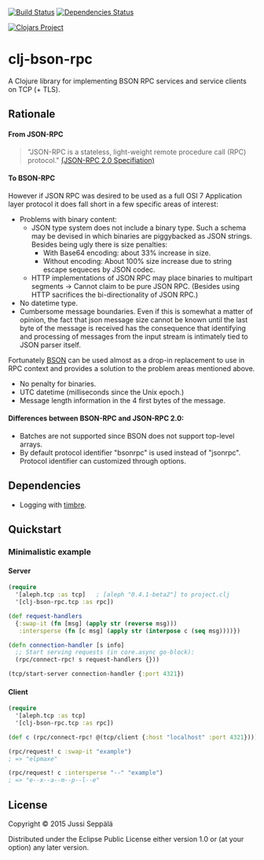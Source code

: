 [![Build Status](https://travis-ci.org/seprich/clj-bson-rpc.svg?branch=master)](https://travis-ci.org/seprich/clj-bson-rpc)
[![Dependencies Status](https://jarkeeper.com/seprich/clj-bson-rpc/status.svg)](https://jarkeeper.com/seprich/clj-bson-rpc)

[![Clojars Project](http://clojars.org/clj-bson-rpc/latest-version.svg)](http://clojars.org/clj-bson-rpc)

# clj-bson-rpc

A Clojure library for implementing BSON RPC services and service clients
on TCP (+ TLS).

## Rationale

#### From JSON-RPC

> "JSON-RPC is a stateless, light-weight remote procedure call (RPC) protocol."
[(JSON-RPC 2.0 Specifiation)][1]

#### To BSON-RPC

However if JSON RPC was desired to be used as a full OSI 7 Application layer
protocol it does fall short in a few specific areas of interest:

* Problems with binary content:
  * JSON type system does not include a binary type. Such a schema may be
    devised in which binaries are piggybacked as JSON strings.
    Besides being ugly there is size penalties:
    * With Base64 encoding: about 33% increase in size.
    * Without encoding: About 100% size increase due to string escape sequeces
      by JSON codec.
  * HTTP implementations of JSON RPC may place binaries to multipart
    segments -> Cannot claim to be pure JSON RPC. (Besides using HTTP
      sacrifices the bi-directionality of JSON RPC.)
* No datetime type.
* Cumbersome message boundaries. Even if this is somewhat a matter of opinion,
  the fact that json message size cannot be known until the last byte of the
  message is received has the consequence that identifying and processing of
  messages from the input stream is intimately tied to JSON parser itself.

Fortunately [BSON][2] can be used almost as a drop-in replacement to use in RPC
context and provides a solution to the problem areas mentioned above.
* No penalty for binaries.
* UTC datetime (milliseconds since the Unix epoch.)
* Message length information in the 4 first bytes of the message.

#### Differences between BSON-RPC and JSON-RPC 2.0:
* Batches are not supported since BSON does not support top-level arrays.
* By default protocol identifier "bsonrpc" is used instead of "jsonrpc".
  Protocol identifier can customized through options.

## Dependencies

* Logging with [timbre][3].

## Quickstart

### Minimalistic example
#### Server
```clojure
(require
  '[aleph.tcp :as tcp]   ; [aleph "0.4.1-beta2"] to project.clj
  '[clj-bson-rpc.tcp :as rpc])

(def request-handlers
  {:swap-it (fn [msg] (apply str (reverse msg)))
   :intersperse (fn [c msg] (apply str (interpose c (seq msg))))})

(defn connection-handler [s info]
  ;; Start serving requests (in core.async go-block):
  (rpc/connect-rpc! s request-handlers {}))

(tcp/start-server connection-handler {:port 4321})
```

#### Client
```clojure
(require
  '[aleph.tcp :as tcp]
  '[clj-bson-rpc.tcp :as rpc])

(def c (rpc/connect-rpc! @(tcp/client {:host "localhost" :port 4321})))

(rpc/request! c :swap-it "example")
; => "elpmaxe"

(rpc/request! c :intersperse "--" "example")
; => "e--x--a--m--p--l--e"
```

## License

Copyright © 2015 Jussi Seppälä

Distributed under the Eclipse Public License either version 1.0 or (at
your option) any later version.


[1]: http://www.jsonrpc.org/specification
[2]: http://bsonspec.org/spec.html
[3]: http://github.com/ptaoussanis/timbre
[4]: http://github.com/seprich/
